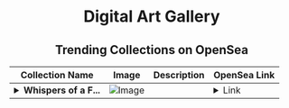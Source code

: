 <div align="center">

# Digital Art Gallery

## Trending Collections on OpenSea

| Collection Name                       | Image                                                                                     | Description                       | OpenSea Link                                                                                          |
|---------------------------------------|-------------------------------------------------------------------------------------------|-----------------------------------|--------------------------------------------------------------------------------------------------------|
| **<details><summary>Whispers of a F...</summary>Whispers of a Forgotten Era</details>** | ![Image](https://i.seadn.io/s/raw/files/99cff13175531c095dfdc892a39d462c.png?w=500&auto=format?w=200&auto=format) |  | <details><summary>Link</summary>[Whispers of a Forgotten Era](https://opensea.io/collection/whispers-of-a-forgotten-era)</details> |

</div>
